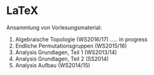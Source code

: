 # LaTeX
Ansammlung von Vorlesungsmaterial:

1. Algebraische Topologie (WS2016/17) ..... in progress
2. Endliche Permutationsgruppen (WS2015/16)
3. Analysis Grundlagen, Teil 1 (WS2013/14)
4. Analysis Grundlagen, Teil 2 (SS2014)
5. Analysis Aufbau (WS2014/15)
